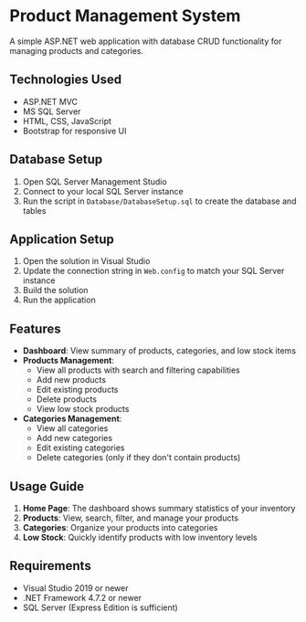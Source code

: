 # Product Management System

A simple ASP.NET web application with database CRUD functionality for managing products and categories.

## Technologies Used

- ASP.NET MVC
- MS SQL Server
- HTML, CSS, JavaScript
- Bootstrap for responsive UI

## Database Setup

1. Open SQL Server Management Studio
2. Connect to your local SQL Server instance
3. Run the script in `Database/DatabaseSetup.sql` to create the database and tables

## Application Setup

1. Open the solution in Visual Studio
2. Update the connection string in `Web.config` to match your SQL Server instance
3. Build the solution
4. Run the application

## Features

- **Dashboard**: View summary of products, categories, and low stock items
- **Products Management**:
  - View all products with search and filtering capabilities
  - Add new products
  - Edit existing products
  - Delete products
  - View low stock products
- **Categories Management**:
  - View all categories
  - Add new categories
  - Edit existing categories
  - Delete categories (only if they don't contain products)

## Usage Guide

1. **Home Page**: The dashboard shows summary statistics of your inventory
2. **Products**: View, search, filter, and manage your products
3. **Categories**: Organize your products into categories
4. **Low Stock**: Quickly identify products with low inventory levels

## Requirements

- Visual Studio 2019 or newer
- .NET Framework 4.7.2 or newer
- SQL Server (Express Edition is sufficient) 